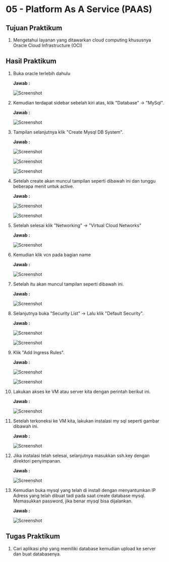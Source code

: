 # 05 - Platform As A Service (PAAS)

## Tujuan Praktikum

1. Mengetahui layanan yang ditawarkan cloud computing khususnya Oracle Cloud Infrastructure (OCI)

## Hasil Praktikum

1. Buka oracle terlebih dahulu

    **Jawab :**

    ![Screenshot](img/1.PNG)

2. Kemudian terdapat sidebar sebelah kiri atas, klik "Database" -> "MySql".

    **Jawab :**

    ![Screenshot](img/2.PNG)

3. Tampilan selanjutnya klik "Create Mysql DB System".
    
    **Jawab :**

    ![Screenshot](img/3.PNG)

    ![Screenshot](img/3.1.PNG)

    ![Screenshot](img/3.2.PNG)

4. Setelah create akan muncul tampilan seperti dibawah ini dan  tunggu beberapa menit untuk active.

    **Jawab :**

    ![Screenshot](img/4.PNG)

    ![Screenshot](img/4.1.PNG)

5. Setelah selesai klik "Networking" -> "Virtual Cloud Networks"

    **Jawab :**

    ![Screenshot](img/5.PNG)

6. Kemudian klik vcn pada bagian name

    **Jawab :**

    ![Screenshot](img/6.PNG)

7. Setelah itu akan muncul tampilan seperti dibawah ini.

    **Jawab :**

    ![Screenshot](img/7.PNG)

8. Selanjutnya buka "Security List" -> Lalu klik "Default Security".

    **Jawab :**

    ![Screenshot](img/8.PNG)

    ![Screenshot](img/8.1.PNG)

9. Klik "Add Ingress Rules".

    **Jawab :**

    ![Screenshot](img/9.PNG)

    ![Screenshot](img/9.1.PNG)

10. Lakukan akses ke VM atau server kita dengan perintah berikut ini.

    **Jawab :**

    ![Screenshot](img/10.PNG)

11. Setelah terkoneksi ke VM kita, lakukan instalasi my sql seperti gambar dibawah ini.

    **Jawab :**

    ![Screenshot](img/11.PNG)

12. Jika instalasi telah selesai, selanjutnya masukkan ssh.key  dengan direktori penyimpanan.

    **Jawab :**

    ![Screenshot](img/12.PNG)

13. Kemudian buka mysql yang telah di install dengan menyantumkan IP Adress yang telah dibuat tadi pada saat create database mysql. Memasukkan password, jika benar mysql bisa dijalankan.

    **Jawab :**

    ![Screenshot](img/13.PNG)

## Tugas Praktikum

1. Cari aplikasi php yang memiliki database kemudian upload ke server dan buat databasenya.



